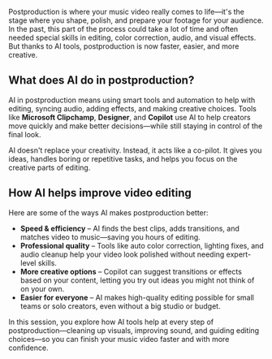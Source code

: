 Postproduction is where your music video really comes to life—it's the stage where you shape, polish, and prepare your footage for your audience. In the past, this part of the process could take a lot of time and often needed special skills in editing, color correction, audio, and visual effects. But thanks to AI tools, postproduction is now faster, easier, and more creative.

## What does AI do in postproduction?

AI in postproduction means using smart tools and automation to help with editing, syncing audio, adding effects, and making creative choices. Tools like **Microsoft Clipchamp**, **Designer**, and **Copilot** use AI to help creators move quickly and make better decisions—while still staying in control of the final look.

AI doesn't replace your creativity. Instead, it acts like a co-pilot. It gives you ideas, handles boring or repetitive tasks, and helps you focus on the creative parts of editing.

## How AI helps improve video editing

Here are some of the ways AI makes postproduction better:

- **Speed & efficiency** – AI finds the best clips, adds transitions, and matches video to music—saving you hours of editing.
- **Professional quality** – Tools like auto color correction, lighting fixes, and audio cleanup help your video look polished without needing expert-level skills.
- **More creative options** – Copilot can suggest transitions or effects based on your content, letting you try out ideas you might not think of on your own.
- **Easier for everyone** – AI makes high-quality editing possible for small teams or solo creators, even without a big studio or budget.

In this session, you explore how AI tools help at every step of postproduction—cleaning up visuals, improving sound, and guiding editing choices—so you can finish your music video faster and with more confidence.
